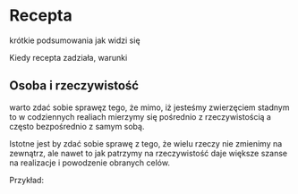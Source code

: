 # Recepta
krótkie podsumowania jak widzi się

Kiedy recepta zadziała, warunki

## Osoba i rzeczywistość
warto zdać sobie sprawęz tego, że mimo, iż jesteśmy zwierzęciem stadnym to w codziennych realiach mierzymy się pośrednio z rzeczywistością
a często bezpośrednio z samym sobą.

Istotne jest by zdać sobie sprawę z tego, że wielu rzeczy nie zmienimy na zewnątrz, ale nawet to jak patrzymy na rzeczywistość daje większe szanse na realizacje i powodzenie obranych celów.

Przykład:
 


